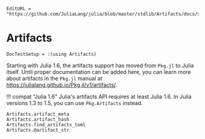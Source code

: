 ```@meta
EditURL = "https://github.com/JuliaLang/julia/blob/master/stdlib/Artifacts/docs/src/index.md"
```

# Artifacts

```@meta
DocTestSetup = :(using Artifacts)
```

Starting with Julia 1.6, the artifacts support has moved from `Pkg.jl` to Julia itself.
Until proper documentation can be added here, you can learn more about artifacts in the
`Pkg.jl` manual at <https://julialang.github.io/Pkg.jl/v1/artifacts/>.

!!! compat "Julia 1.6"
    Julia's artifacts API requires at least Julia 1.6. In Julia
    versions 1.3 to 1.5, you can use `Pkg.Artifacts` instead.


```@docs
Artifacts.artifact_meta
Artifacts.artifact_hash
Artifacts.find_artifacts_toml
Artifacts.@artifact_str
```
